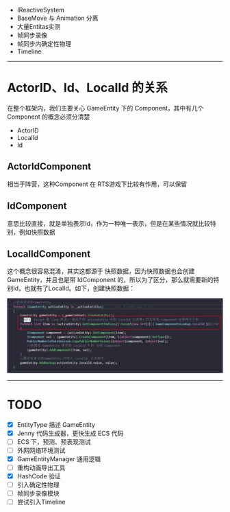 ﻿

- IReactiveSystem
- BaseMove 与 Animation 分离
- 大量Entitas实测
- 帧同步录像
- 帧同步内确定性物理
- Timeline



---

# ActorID、Id、LocalId 的关系

在整个框架内，我们主要关心 GameEntity 下的 Component，其中有几个 Component 的概念必须分清楚

- ActorID  
- LocalId 
- Id

## ActorIdComponent

相当于阵营，这种Component 在 RTS游戏下比较有作用，可以保留

## IdComponent

意思比较直接，就是单独表示Id，作为一种唯一表示，但是在某些情况就比较特别，例如快照数据

## LocalIdComponent 

这个概念很容易混淆，其实这都源于 快照数据，因为快照数据也会创建GameEntity，并且也是带 IdComponent 的，所以为了区分，那么就需要新的特别Id，也就有了LocalId。如下，创建快照数据：

![](res/20221117180320.png)  



---


# TODO

- [x] EntityType 描述 GameEntity
- [x] Jenny 代码生成器，更快生成 ECS 代码
- [ ] ECS 下，预测、预表现测试
- [ ] 外网网络环境测试
- [x] GameEntityManager 通用逻辑
- [ ] 重构动画导出工具
- [x] HashCode 验证
- [ ] 引入确定性物理
- [ ] 帧同步录像模块
- [ ] 尝试引入Timeline
